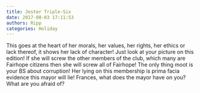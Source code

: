 ```yaml
---
title: Jester Triple-Six
date: 2017-08-03 17:11:53
authors: Ripp
categories: Holiday
---
```


 This goes at the heart of her morals, her values, her rights, her ethics or lack thereof, it shows her lack of character! Just look at your picture on this edition! If she will screw the other members of the club, which many are Fairhope citizens then she will screw all of Fairhope! The only thing moot is your BS about corruption! Her lying on this membership is prima facia evidence this mayor will lie! Frances, what does the mayor have on you? What are you afraid of?